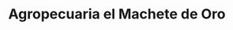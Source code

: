 ---
title: "Agropecuaria el Machete de Oro"
url: /pereira/agropecuaria-el-machete-de-oro/
shop: general
---